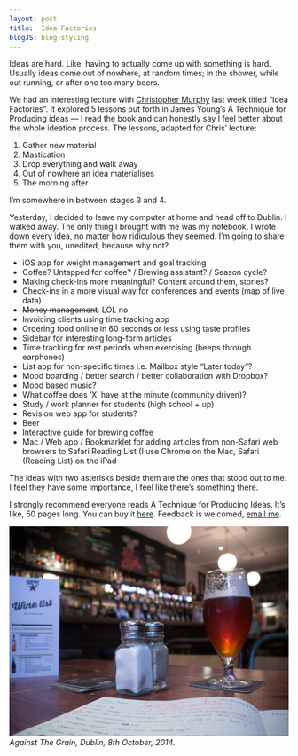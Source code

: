 ```yaml
---
layout: post
title:  Idea Factories
blogJS: blog-styling
---
```


Ideas are hard. Like, having to actually come up with something is hard. Usually ideas come out of nowhere, at random times; in the shower, while out running, or after one too many beers.

We had an interesting lecture with [Christopher Murphy](http://twitter.com/fehler) last week titled “Idea Factories”. It explored 5 lessons put forth in James Young’s A Technique for Producing ideas — I read the book and can honestly say I feel better about the whole ideation process. The lessons, adapted for Chris’ lecture:

1. Gather new material
2. Mastication
3. Drop everything and walk away
4. Out of nowhere an idea materialises
5. The morning after

I’m somewhere in between stages 3 and 4.

Yesterday, I decided to leave my computer at home and head off to Dublin. I walked away. The only thing I brought with me was my notebook. I wrote down every idea, no matter how ridiculous they seemed. I’m going to share them with you, unedited, because why not?

- iOS app for weight management and goal tracking
- Coffee? Untapped for coffee? / Brewing assistant? / Season cycle?
- Making check-ins more meaningful? Content around them, stories?
- Check-ins in a more visual way for conferences and events (map of live data)
- <del>Money management</del>. LOL no
- Invoicing clients using time tracking app
- Ordering food online in 60 seconds or less using taste profiles
- Sidebar for interesting long-form articles
- Time tracking for rest periods when exercising (beeps through earphones)
- List app for non-specific times i.e. Mailbox style “Later today”?
- Mood boarding / better search / better collaboration with Dropbox?
- Mood based music?
- What coffee does ‘X’ have at the minute (community driven)?
- Study / work planner for students (high school + up)
- Revision web app for students?
- Beer
- Interactive guide for brewing coffee
- Mac / Web app / Bookmarklet for adding articles from non-Safari web browsers to Safari Reading List (I use Chrome on the Mac, Safari (Reading List) on the iPad

The ideas with two asterisks beside them are the ones that stood out to me. I feel they have some importance, I feel like there’s something there.

I strongly recommend everyone reads A Technique for Producing Ideas. It’s like, 50 pages long. You can buy it [here](http://www.amazon.co.uk/Technique-Producing-Ideas-Thinking-Classics/dp/1907590137/ref=sr_1_1?ie=UTF8&qid=1412854421&sr=8-1&keywords=a+technique+for+producing+ideas). Feedback is welcomed, [email me](mailto:aaron@aarongilmore.com).

![](/uploads/against-the-grain.jpg)
_Against The Grain, Dublin, 8th October, 2014._
